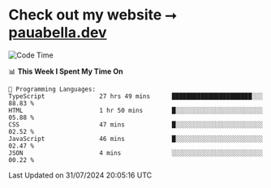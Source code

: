 # Check out my website ⭢ [pauabella.dev](https://pauabella.dev)

<!--START_SECTION:waka-->
![Code Time](http://img.shields.io/badge/Code%20Time-3%2C628%20hrs%2039%20mins-blue)

📊 **This Week I Spent My Time On** 

```text
💬 Programming Languages: 
TypeScript               27 hrs 49 mins      ██████████████████████░░░   88.83 % 
HTML                     1 hr 50 mins        █░░░░░░░░░░░░░░░░░░░░░░░░   05.88 % 
CSS                      47 mins             █░░░░░░░░░░░░░░░░░░░░░░░░   02.52 % 
JavaScript               46 mins             █░░░░░░░░░░░░░░░░░░░░░░░░   02.47 % 
JSON                     4 mins              ░░░░░░░░░░░░░░░░░░░░░░░░░   00.22 % 
```


 Last Updated on 31/07/2024 20:05:16 UTC
<!--END_SECTION:waka-->
